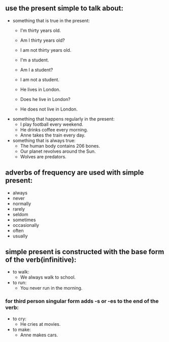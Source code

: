 ## use the present simple to talk about:
- something that is true in the present:
  - I'm thirty years old.
  - Am I thirty years old?
  - I am not thirty years old.


  - I'm a student.
  - Am I a student?
  - I am not a student.


  - He lives in London.
  - Does he live in London?
  - He does not live in London.
- something that happens regularly in the present:
  - I play football every weekend.
  - He drinks coffee every morning.
  - Anne takes the train every day.
- something that is always true:
  - The human body contains 206 bones.
  - Our planet revolves around the Sun.
  - Wolves are predators.

## adverbs of frequency are used with simple present:
- always
- never
- normally
- rarely
- seldom
- sometimes
- occasionally
- often
- usually

## simple present is constructed with the base form of the verb(infinitive):
- to walk:
  - We always walk to school.
- to run:
  - You never run in the morning.

### for third person singular form adds -s or -es to the end of the verb:
- to cry:
  - He cries at movies.
- to make:
  - Anne makes cars.
